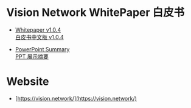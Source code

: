 # Vision Network WhitePaper 白皮书

- [Whitepaper v1.0.4](http://files.vision.network/whitepaper.en.pdf)<br>[白皮书中文版 v1.0.4](http://files.vision.network/whitepaper.zh_cn.pdf)

- [PowerPoint Summary](http://files.vision.network/summary.en.pdf)<br>[PPT 展示摘要](http://files.vision.network/summary.zh_cn.pdf)

# Website

- [https://vision.network/](https://vision.network/)


